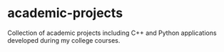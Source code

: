# academic-projects
Collection of academic projects including C++ and Python applications developed during my college courses.
